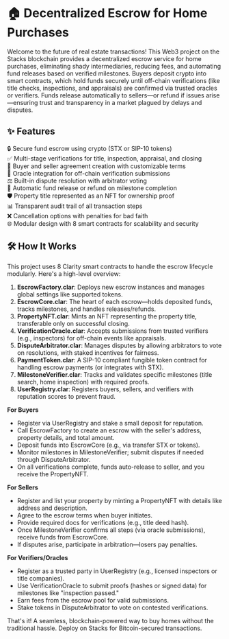 # 🏠 Decentralized Escrow for Home Purchases

Welcome to the future of real estate transactions! This Web3 project on the Stacks blockchain provides a decentralized escrow service for home purchases, eliminating shady intermediaries, reducing fees, and automating fund releases based on verified milestones. Buyers deposit crypto into smart contracts, which hold funds securely until off-chain verifications (like title checks, inspections, and appraisals) are confirmed via trusted oracles or verifiers. Funds release automatically to sellers—or refund if issues arise—ensuring trust and transparency in a market plagued by delays and disputes.

## ✨ Features

🔒 Secure fund escrow using crypto (STX or SIP-10 tokens)  
✅ Multi-stage verifications for title, inspection, appraisal, and closing  
🤝 Buyer and seller agreement creation with customizable terms  
📡 Oracle integration for off-chain verification submissions  
⚖️ Built-in dispute resolution with arbitrator voting  
🚀 Automatic fund release or refund on milestone completion  
🛡️ Property title represented as an NFT for ownership proof  
📊 Transparent audit trail of all transaction steps  
❌ Cancellation options with penalties for bad faith  
🌐 Modular design with 8 smart contracts for scalability and security  

## 🛠 How It Works

This project uses 8 Clarity smart contracts to handle the escrow lifecycle modularly. Here's a high-level overview:

1. **EscrowFactory.clar**: Deploys new escrow instances and manages global settings like supported tokens.  
2. **EscrowCore.clar**: The heart of each escrow—holds deposited funds, tracks milestones, and handles releases/refunds.  
3. **PropertyNFT.clar**: Mints an NFT representing the property title, transferable only on successful closing.  
4. **VerificationOracle.clar**: Accepts submissions from trusted verifiers (e.g., inspectors) for off-chain events like appraisals.  
5. **DisputeArbitrator.clar**: Manages disputes by allowing arbitrators to vote on resolutions, with staked incentives for fairness.  
6. **PaymentToken.clar**: A SIP-10 compliant fungible token contract for handling escrow payments (or integrates with STX).  
7. **MilestoneVerifier.clar**: Tracks and validates specific milestones (title search, home inspection) with required proofs.  
8. **UserRegistry.clar**: Registers buyers, sellers, and verifiers with reputation scores to prevent fraud.  

**For Buyers**  
- Register via UserRegistry and stake a small deposit for reputation.  
- Call EscrowFactory to create an escrow with the seller's address, property details, and total amount.  
- Deposit funds into EscrowCore (e.g., via transfer STX or tokens).  
- Monitor milestones in MilestoneVerifier; submit disputes if needed through DisputeArbitrator.  
- On all verifications complete, funds auto-release to seller, and you receive the PropertyNFT.  

**For Sellers**  
- Register and list your property by minting a PropertyNFT with details like address and description.  
- Agree to the escrow terms when buyer initiates.  
- Provide required docs for verifications (e.g., title deed hash).  
- Once MilestoneVerifier confirms all steps (via oracle submissions), receive funds from EscrowCore.  
- If disputes arise, participate in arbitration—losers pay penalties.  

**For Verifiers/Oracles**  
- Register as a trusted party in UserRegistry (e.g., licensed inspectors or title companies).  
- Use VerificationOracle to submit proofs (hashes or signed data) for milestones like "inspection passed."  
- Earn fees from the escrow pool for valid submissions.  
- Stake tokens in DisputeArbitrator to vote on contested verifications.  

That's it! A seamless, blockchain-powered way to buy homes without the traditional hassle. Deploy on Stacks for Bitcoin-secured transactions.